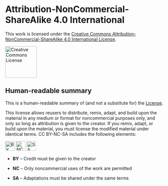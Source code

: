# Attribution-NonCommercial-ShareAlike 4.0 International
This work is licensed under the
[Creative Commons Attribution-NonCommercial-ShareAlike 4.0 International License](https://creativecommons.org/licenses/by-nc-sa/4.0/).

<img src="https://i.creativecommons.org/l/by-nc-sa/4.0/88x31.png" alt="Creative Commons License" width="100">

## Human-readable summary
This is a human-readable summary of (and not a substitute for) the [License](https://creativecommons.org/licenses/by-nc-sa/4.0/legalcode).


This license allows reusers to distribute, remix, adapt, and build upon the material in any medium or format for noncommercial purposes only, and only so long as attribution is given to the creator. If you remix, adapt, or build upon the material, you must license the modified material under identical terms. 
CC BY-NC-SA includes the following elements:

<img src="https://creativecommons.org/images/deed/svg/attribution_icon_white.svg" alt="BY" width="30"> <img src="https://creativecommons.org/images/deed/svg/nc_white.svg" alt="NC" width="30"> <img src="https://creativecommons.org/images/deed/sa_white_x2.png" alt="SA" width="30">

* **BY**  – Credit must be given to the creator

* **NC**  – Only noncommercial uses of the work are permitted

* **SA**  – Adaptations must be shared under the same terms

